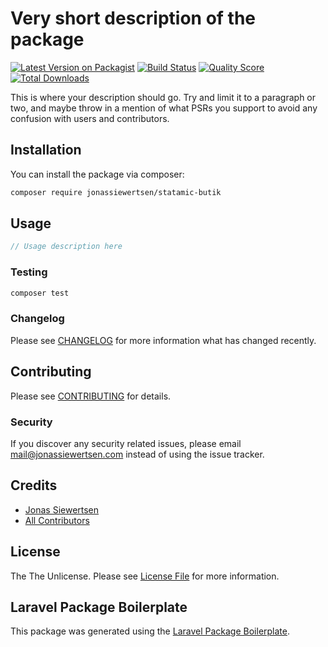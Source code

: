 # Very short description of the package

[![Latest Version on Packagist](https://img.shields.io/packagist/v/jonassiewertsen/statamic-butik.svg?style=flat-square)](https://packagist.org/packages/jonassiewertsen/statamic-butik)
[![Build Status](https://img.shields.io/travis/jonassiewertsen/statamic-butik/master.svg?style=flat-square)](https://travis-ci.org/jonassiewertsen/statamic-butik)
[![Quality Score](https://img.shields.io/scrutinizer/g/jonassiewertsen/statamic-butik.svg?style=flat-square)](https://scrutinizer-ci.com/g/jonassiewertsen/statamic-butik)
[![Total Downloads](https://img.shields.io/packagist/dt/jonassiewertsen/statamic-butik.svg?style=flat-square)](https://packagist.org/packages/jonassiewertsen/statamic-butik)

This is where your description should go. Try and limit it to a paragraph or two, and maybe throw in a mention of what PSRs you support to avoid any confusion with users and contributors.

## Installation

You can install the package via composer:

```bash
composer require jonassiewertsen/statamic-butik
```

## Usage

``` php
// Usage description here
```

### Testing

``` bash
composer test
```

### Changelog

Please see [CHANGELOG](CHANGELOG.md) for more information what has changed recently.

## Contributing

Please see [CONTRIBUTING](CONTRIBUTING.md) for details.

### Security

If you discover any security related issues, please email mail@jonassiewertsen.com instead of using the issue tracker.

## Credits

- [Jonas Siewertsen](https://github.com/jonassiewertsen)
- [All Contributors](../../contributors)

## License

The The Unlicense. Please see [License File](LICENSE.md) for more information.

## Laravel Package Boilerplate

This package was generated using the [Laravel Package Boilerplate](https://laravelpackageboilerplate.com).